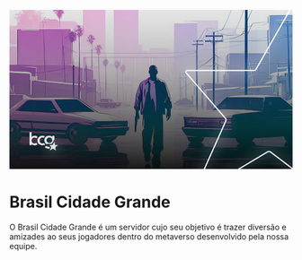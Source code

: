 ![Introdução](https://github.com/brasilcidadegrande/.github/blob/main/assets/bcg.png)

# Brasil Cidade Grande
O Brasil Cidade Grande é um servidor cujo seu objetivo é trazer diversão e amizades ao seus jogadores dentro do metaverso desenvolvido pela nossa equipe.